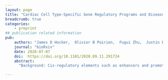 ```yaml
---
layout: page
title: "Cardiac Cell Type-Specific Gene Regulatory Programs and Disease Risk Association"
breadcrumb: true
categories:
    - preprint
## publication related information
pub:
    authors: "James D Hocker,  Olivier B Poirion,  Fugui Zhu,  Justin Buchanan,  Kai Zhang,  Joshua Chiou,  Tsui-Min Wang,  Xiaomeng Hou,  Yang Eric Li,  Yanxiao Zhang,  Elie Farah,  Allen Wang,  Andrew D McCulloch,  Kyle J Gaulton,  Bing Ren#,  Neil C Chi#,  Sebastian Preissl#"
    journal: "bioRxiv"
    date: 2020-07-07
    doi:  https://doi.org/10.1101/2020.09.11.291724
    abstract: 
      "Background: Cis-regulatory elements such as enhancers and promoters are crucial for directing gene expression in the human heart. Dysregulation of these elements can result in many cardiovascular diseases that are major leading causes of morbidity and mortality worldwide. In addition, genetic variants associated with cardiovascular disease risk are enriched within cis-regulatory elements. However, the location and activity of these cis-regulatory elements in individual cardiac cell types remains to be fully defined. Methods: We performed single nucleus ATAC-seq and single nucleus RNA-seq to define a comprehensive catalogue of candidate cis-regulatory elements (cCREs) and gene expression patterns for the distinct cell types comprising each chamber of four non-failing human hearts. We used this catalogue to computationally deconvolute dynamic enhancers in failing hearts and to assign cardiovascular disease risk variants to cCREs in individual cardiac cell types. Finally, we applied reporter assays, genome editing and electrophysiogical measurements in in vitro differentiated human cardiomyocytes to validate the molecular mechanisms of cardiovascular disease risk variants. Results: We defined >287,000 candidate cis-regulatory elements (cCREs) in human hearts at single-cell resolution, which notably revealed gene regulatory programs controlling specific cell types in a cardiac region/structure-dependent manner and during heart failure. We further report enrichment of cardiovascular disease risk variants in cCREs of distinct cardiac cell types, including a strong enrichment of atrial fibrillation variants in cardiomyocyte cCREs, and reveal 38 candidate causal atrial fibrillation variants localized to cardiomyocyte cCREs. Two such risk variants residing within a cardiomyocyte-specific cCRE at the KCNH2/HERG locus resulted in reduced enhancer activity compared to the non-risk allele. Finally, we found that deletion of the cCRE containing these variants decreased KCNH2 expression and prolonged action potential repolarization in an enhancer dosage-dependent manner. Conclusions: This comprehensive atlas of human cardiac cCREs provides the foundation for not only illuminating cell type-specific gene regulatory programs controlling human hearts during health and disease, but also interpreting genetic risk loci for a wide spectrum of cardiovascular diseases."

---
```

